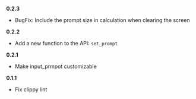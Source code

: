 **0.2.3**
- BugFix: Include the prompt size in calculation when clearing the screen

**0.2.2**
- Add a new function to the API: `set_prompt`

**0.2.1**
- Make input_prmpot customizable

**0.1.1**
- Fix clippy lint
